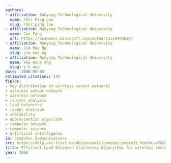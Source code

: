 ```yaml
---
authors:
- affiliation: Nanyang Technological University
  name: Chor Ping Low
  slug: chor_ping_low
- affiliation: Nanyang Technological University
  name: Can Fang
  url: https://academic.microsoft.com/author/2150408014/
- affiliation: Nanyang Technological University
  name: Jim Mee Ng
  slug: jim_mee_ng
- affiliation: Nanyang Technological University
  name: Yew Hock Ang
  slug: y_h_ang
date: '2008-03-03'
estimated_citations: 141
fields:
- key distribution in wireless sensor networks
- wireless sensor network
- wireless network
- cluster analysis
- load balancing
- leader election
- scalability
- approximation algorithm
- computer network
- computer science
- artificial intelligence
in: Computer Communications
src: https://dblp.uni-trier.de/db/journals/comcom/comcom31.html#LowFNA08
title: Efficient Load-Balanced Clustering Algorithms for wireless sensor networks
year: 2008
---
```


